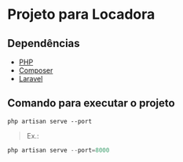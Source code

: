 # Projeto para Locadora

## Dependências
* [PHP](https://www.php.net)
* [Composer](https://getcomposer.org)
* [Laravel](https://laravel.com)

## Comando para executar o projeto
`php artisan serve --port`
> Ex.: 
```php
php artisan serve --port=8000
